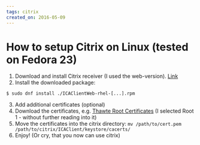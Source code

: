 ```yaml
---
tags: citrix
created_on: 2016-05-09
---
```


# How to setup Citrix on Linux (tested on Fedora 23)

1. Download and install Citrix receiver (I used the web-version). [Link](https://www.citrix.com/downloads/citrix-receiver/linux/receiver-for-linux-latest.html)
2. Install the downloaded package:
  ```
  $ sudo dnf install ./ICAClientWeb-rhel-[...].rpm
  ```
3. Add additional certificates (optional)
  1. Download the certificates, e.g. [Thawte Root Certificates](https://www.thawte.com/roots/) (I selected Root 1 - without further reading into it)
  2. Move the certificates into the citrix directory:
    ```
    mv /path/to/cert.pem /path/to/citrix/ICAClient/keystore/cacerts/
    ```
4. Enjoy! (Or cry, that you now can use citrix)
